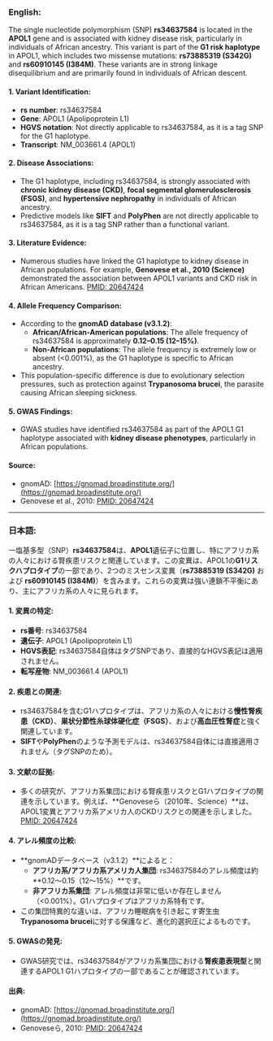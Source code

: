 ### English:
The single nucleotide polymorphism (SNP) **rs34637584** is located in the **APOL1** gene and is associated with kidney disease risk, particularly in individuals of African ancestry. This variant is part of the **G1 risk haplotype** in APOL1, which includes two missense mutations: **rs73885319 (S342G)** and **rs60910145 (I384M)**. These variants are in strong linkage disequilibrium and are primarily found in individuals of African descent.

#### 1. **Variant Identification**:
   - **rs number**: rs34637584
   - **Gene**: APOL1 (Apolipoprotein L1)
   - **HGVS notation**: Not directly applicable to rs34637584, as it is a tag SNP for the G1 haplotype.
   - **Transcript**: NM_003661.4 (APOL1)

#### 2. **Disease Associations**:
   - The G1 haplotype, including rs34637584, is strongly associated with **chronic kidney disease (CKD)**, **focal segmental glomerulosclerosis (FSGS)**, and **hypertensive nephropathy** in individuals of African ancestry.
   - Predictive models like **SIFT** and **PolyPhen** are not directly applicable to rs34637584, as it is a tag SNP rather than a functional variant.

#### 3. **Literature Evidence**:
   - Numerous studies have linked the G1 haplotype to kidney disease in African populations. For example, **Genovese et al., 2010 (Science)** demonstrated the association between APOL1 variants and CKD risk in African Americans. [PMID: 20647424](https://pubmed.ncbi.nlm.nih.gov/20647424/)

#### 4. **Allele Frequency Comparison**:
   - According to the **gnomAD database (v3.1.2)**:
     - **African/African-American populations**: The allele frequency of rs34637584 is approximately **0.12–0.15 (12–15%)**.
     - **Non-African populations**: The allele frequency is extremely low or absent (<0.001%), as the G1 haplotype is specific to African ancestry.
   - This population-specific difference is due to evolutionary selection pressures, such as protection against **Trypanosoma brucei**, the parasite causing African sleeping sickness.

#### 5. **GWAS Findings**:
   - GWAS studies have identified rs34637584 as part of the APOL1 G1 haplotype associated with **kidney disease phenotypes**, particularly in African populations.

#### Source:
- gnomAD: [https://gnomad.broadinstitute.org/](https://gnomad.broadinstitute.org/)
- Genovese et al., 2010: [PMID: 20647424](https://pubmed.ncbi.nlm.nih.gov/20647424/)

---

### 日本語:
一塩基多型（SNP）**rs34637584**は、**APOL1**遺伝子に位置し、特にアフリカ系の人々における腎疾患リスクと関連しています。この変異は、APOL1の**G1リスクハプロタイプ**の一部であり、2つのミスセンス変異（**rs73885319 (S342G)** および **rs60910145 (I384M)**）を含みます。これらの変異は強い連鎖不平衡にあり、主にアフリカ系の人々に見られます。

#### 1. **変異の特定**:
   - **rs番号**: rs34637584
   - **遺伝子**: APOL1 (Apolipoprotein L1)
   - **HGVS表記**: rs34637584自体はタグSNPであり、直接的なHGVS表記は適用されません。
   - **転写産物**: NM_003661.4 (APOL1)

#### 2. **疾患との関連**:
   - rs34637584を含むG1ハプロタイプは、アフリカ系の人々における**慢性腎疾患（CKD）**、**巣状分節性糸球体硬化症（FSGS）**、および**高血圧性腎症**と強く関連しています。
   - **SIFT**や**PolyPhen**のような予測モデルは、rs34637584自体には直接適用されません（タグSNPのため）。

#### 3. **文献の証拠**:
   - 多くの研究が、アフリカ系集団における腎疾患リスクとG1ハプロタイプの関連を示しています。例えば、**Genoveseら（2010年、Science）**は、APOL1変異とアフリカ系アメリカ人のCKDリスクとの関連を示しました。[PMID: 20647424](https://pubmed.ncbi.nlm.nih.gov/20647424/)

#### 4. **アレル頻度の比較**:
   - **gnomADデータベース（v3.1.2）**によると：
     - **アフリカ系/アフリカ系アメリカ人集団**: rs34637584のアレル頻度は約**0.12～0.15（12～15%）**です。
     - **非アフリカ系集団**: アレル頻度は非常に低いか存在しません（<0.001%）。G1ハプロタイプはアフリカ系特有です。
   - この集団特異的な違いは、アフリカ睡眠病を引き起こす寄生虫**Trypanosoma brucei**に対する保護など、進化的選択圧によるものです。

#### 5. **GWASの発見**:
   - GWAS研究では、rs34637584がアフリカ系集団における**腎疾患表現型**と関連するAPOL1 G1ハプロタイプの一部であることが確認されています。

#### 出典:
- gnomAD: [https://gnomad.broadinstitute.org/](https://gnomad.broadinstitute.org/)
- Genoveseら, 2010: [PMID: 20647424](https://pubmed.ncbi.nlm.nih.gov/20647424/)